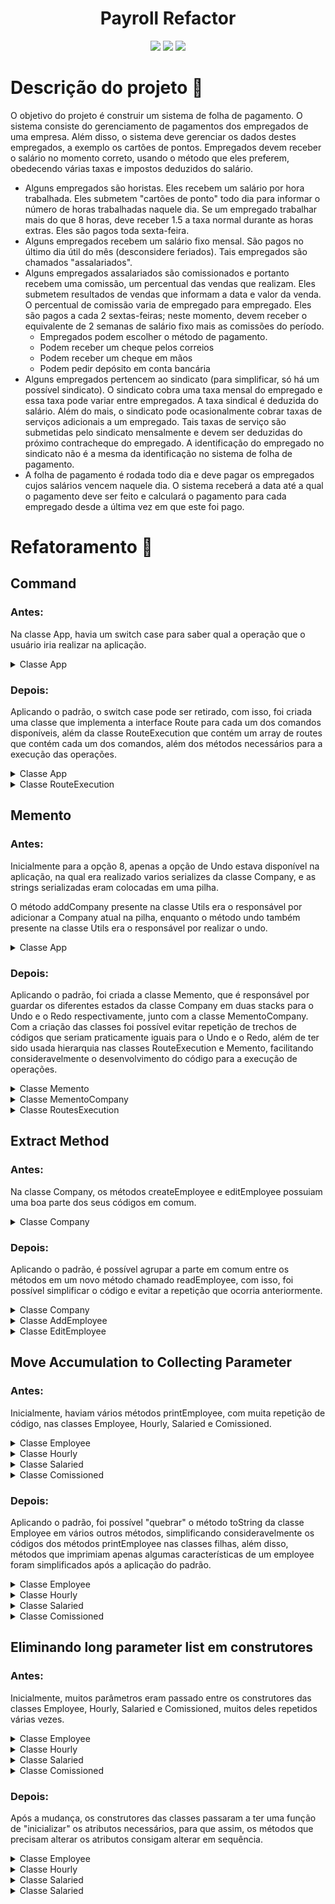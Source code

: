<div align="center">

<h1>Payroll Refactor</h1>

![](https://img.shields.io/github/last-commit/jonh14lk/PayrollRefactor)
![](https://img.shields.io/github/repo-size/jonh14lk/PayrollRefactor)
![](https://img.shields.io/github/languages/top/jonh14lk/PayrollRefactor)

</div>

# Descrição do projeto :memo:

O objetivo do projeto é construir um sistema de folha de pagamento. O sistema consiste do
gerenciamento de pagamentos dos empregados de uma empresa. Além disso, o sistema deve
gerenciar os dados destes empregados, a exemplo os cartões de pontos. Empregados devem receber
o salário no momento correto, usando o método que eles preferem, obedecendo várias taxas e
impostos deduzidos do salário.

- Alguns empregados são horistas. Eles recebem um salário por hora trabalhada. Eles
  submetem "cartões de ponto" todo dia para informar o número de horas trabalhadas naquele
  dia. Se um empregado trabalhar mais do que 8 horas, deve receber 1.5 a taxa normal
  durante as horas extras. Eles são pagos toda sexta-feira.
- Alguns empregados recebem um salário fixo mensal. São pagos no último dia útil do mês
  (desconsidere feriados). Tais empregados são chamados "assalariados".
- Alguns empregados assalariados são comissionados e portanto recebem uma comissão, um
  percentual das vendas que realizam. Eles submetem resultados de vendas que informam a
  data e valor da venda. O percentual de comissão varia de empregado para empregado. Eles
  são pagos a cada 2 sextas-feiras; neste momento, devem receber o equivalente de 2 semanas
  de salário fixo mais as comissões do período.
  - Empregados podem escolher o método de pagamento.
  - Podem receber um cheque pelos correios
  - Podem receber um cheque em mãos
  - Podem pedir depósito em conta bancária
- Alguns empregados pertencem ao sindicato (para simplificar, só há um possível sindicato).
  O sindicato cobra uma taxa mensal do empregado e essa taxa pode variar entre
  empregados. A taxa sindical é deduzida do salário. Além do mais, o sindicato pode
  ocasionalmente cobrar taxas de serviços adicionais a um empregado. Tais taxas de serviço
  são submetidas pelo sindicato mensalmente e devem ser deduzidas do próximo
  contracheque do empregado. A identificação do empregado no sindicato não é a mesma da
  identificação no sistema de folha de pagamento.
- A folha de pagamento é rodada todo dia e deve pagar os empregados cujos salários vencem
  naquele dia. O sistema receberá a data até a qual o pagamento deve ser feito e calculará o
  pagamento para cada empregado desde a última vez em que este foi pago.

# Refatoramento :broom:

## Command

### Antes:

Na classe App, havia um switch case para saber qual a operação que o usuário iria realizar na aplicação.

<details>
<summary>Classe App</summary>

```c
while (true) {
    int command = Utils.readCommand();
    boolean can_quit = false;

    if (command != 8 && command <= 10) {
        Utils.addCompany(stack, company);
    }

    switch (command) {
        case 0:
            Utils.printHelp();
            break;
        case 1:
            company.createEmployee();
            break;
        case 2:
            company.removeEmployee();
            break;
        case 3:
            company.throwTimeCard();
            break;
        case 4:
            company.addSale();
            break;
        case 5:
            company.addServiceCharge();
            break;
        case 6:
            company.editEmployee();
            break;
        case 7:
            company.RunPayroll();
            break;
        case 8:
            company = Utils.undo(stack);
            break;
        case 9:
            company.changePaymentSchedule();
            break;
        case 10:
            company.addPaymentSchedule();
            break;
        case 11:
            company.printEmployees();
            break;
        case 12:
            System.out.println("Saindo...\n");
            can_quit = true;
            break;
        default:
            System.out.println("Comando não disponivel\n");
            break;
    }
    if (can_quit) {
        break;
    }
}
```

</details>

### Depois:

Aplicando o padrão, o switch case pode ser retirado, com isso, foi criada uma classe
que implementa a interface Route para cada um dos comandos disponíveis, além da classe
RouteExecution que contém um array de routes que contém cada um dos comandos, além dos
métodos necessários para a execução das operações.

<details>
<summary>Classe App</summary>

```c
while (true) {
    int index = Utils.readCommand();
    if (index < route_execution.size()) {
        route_execution.executeRoute(index);
    } else if (index == route_execution.size()) {
        System.out.println("Saindo...\n");
        break;
    } else {
        System.out.println("Comando não disponivel\n");
    }
}
```

</details>

<details>
<summary>Classe RouteExecution</summary>

```c
public RouteExecution() {
    super();
    this.routes = new Route[] {
        new PrintHelp(),
        new AddEmployee(),
        new RemoveEmployee(),
        new AddTimeCard(),
        new AddSale(),
        new AddServiceCharge(),
        new EditEmployee(),
        new RunPayroll(),
        new UndoRedo(),
        new ChangePaymentSchedule(),
        new CreatePaymentSchedule(),
        new PrintEmployees()
    };
}

public void executeRoute(int index) {
    this.pushState(index);
    if (this.routes[index].execute(this)) {
        this.operationSuccessful();
    } else {
        this.operationFailed();
    }
}
```

</details>

## Memento

### Antes:

Inicialmente para a opção 8, apenas a opção de Undo estava disponível na aplicação, na qual
era realizado varios serializes da classe Company, e as strings serializadas eram colocadas em uma pilha.

O método addCompany presente na classe Utils era o responsável por adicionar a Company atual na pilha, enquanto
o método undo também presente na classe Utils era o responsável por realizar o undo.

</details>

<details>
<summary>Classe App</summary>

```c
Company company = new Company();
Stack<String> stack = new Stack<String>();

while (true) {
    int command = Utils.readCommand();
    boolean can_quit = false;

    if (command != 8 && command <= 10) {
        Utils.addCompany(stack, company);
    }

  ...
}
```

</details>

### Depois:

Aplicando o padrão, foi criada a classe Memento, que é responsável por guardar os diferentes
estados da classe Company em duas stacks para o Undo e o Redo respectivamente, junto com a classe
MementoCompany. Com a criação das classes foi possível evitar repetição de trechos de códigos que seriam praticamente iguais para o
Undo e o Redo, além de ter sido usada hierarquia nas classes RouteExecution e Memento, facilitando consideravelmente
o desenvolvimento do código para a execução de operações.

<details>
<summary>Classe Memento</summary>

```c
public Stack<String> undo_stack;
public Stack<String> redo_stack;

public Memento() {
    super();
    this.undo_stack = new Stack<String>();
    this.redo_stack = new Stack<String>();
}

public boolean undo() {
    this.save(this.redo_stack);
    return this.restore(this.undo_stack);
}

public boolean redo() {
    this.save(this.undo_stack);
    return this.restore(this.redo_stack);
}
```

</details>

<details>
<summary>Classe MementoCompany</summary>

```c
public Company company;

public MementoCompany() {
    this.company = new Company();
}

public void save(Stack<String> stack) {
    try {
        ByteArrayOutputStream baos = new ByteArrayOutputStream();
        ObjectOutputStream oos = new ObjectOutputStream(baos);
        oos.writeObject(this.company);
        oos.close();
        baos.close();
        String to_store = Base64.getEncoder().encodeToString(baos.toByteArray());
        stack.push(to_store);
    } catch (Exception exception) {
        System.out.println("Erro ao serializar");
    }
}

public boolean restore(Stack<String> stack) {
    if (stack.empty()) {
        return false;
    }

    String stored = stack.peek();
    stack.pop();

    try {
        byte[] decoded = Base64.getDecoder().decode(stored);
        ByteArrayInputStream bais = new ByteArrayInputStream(decoded);
        ObjectInputStream ois = new ObjectInputStream(bais);
        company = (Company) ois.readObject();
        return true;
    } catch (Exception exception) {
        System.out.println("Erro ao deserializar");
        return false;
    }
}
```

</details>

<details>
<summary>Classe RoutesExecution</summary>

```c
public class RouteExecution extends Memento {
    ...

    public void pushState(int index) {
        if(this.canPush(index)) {
            this.save(this.undo_stack);
        }
    }

    ...
}
```

</details>

## Extract Method

### Antes:

Na classe Company, os métodos createEmployee e editEmployee possuiam uma boa parte dos seus
códigos em comum.

<details>
<summary>Classe Company</summary>

```c
public boolean createEmployee() {
    String name = Utils.readName();
    String address = Utils.readAddress();
    int type = Utils.readEmployeeType();
    int from_syndicate = Utils.readFromSyndicate();
    int payment_type = Utils.readPaymentType();
    double salary = Utils.readSalary();

    if (from_syndicate < 0 || from_syndicate > 1 || payment_type < 1 || payment_type > 3) {
        return false;
    } else if (salary < 0.0) {
        return false;
    }

    Employee employee;

    switch (type) {
        case 1:
            Hourly hourly_employee = new Hourly(name, address, ++this.current_id, type, from_syndicate,
                    this.syndicate, salary, payment_type);
            employee = hourly_employee;
            this.hourly.put(hourly_employee.id, hourly_employee);
            break;
        case 2:
            Salaried salaried_employee = new Salaried(name, address, ++this.current_id, type, from_syndicate,
                    this.syndicate, salary, payment_type);
            employee = salaried_employee;
            this.salaried.put(salaried_employee.id, salaried_employee);
            break;
        case 3:
            Comissioned comissioned_employee = new Comissioned(name, address, ++this.current_id, type,
                    from_syndicate, this.syndicate, salary, payment_type);
            employee = comissioned_employee;
            this.comissioned.put(comissioned_employee.id, comissioned_employee);
            break;
        default:
            return false;
    }

    this.employees.put(employee.id, employee);
    employee.printEmployee();
    return true;
}

public boolean editEmployee() {
    int id = Utils.readId();

    if (!this.employees.containsKey(id)) {
        return false;
    }

    Employee employee = this.employees.get(id);

    employee.printEmployee();

    String name = Utils.readName();
    String address = Utils.readAddress();
    int type = Utils.readEmployeeType();
    int from_syndicate = Utils.readFromSyndicate();
    int payment_type = Utils.readPaymentType();
    double salary = Utils.readSalary();

    if (from_syndicate < 0 || from_syndicate > 1 || payment_type < 1 || payment_type > 3) {
        return false;
    } else if (salary < 0.0 || type < 1 || type > 3) {
        return false;
    }

    Hourly hourly_employee = this.hourly.get(id);
    Salaried salaried_employee = this.salaried.get(id);
    Comissioned comissioned_employee = this.comissioned.get(id);

    this.hourly.remove(id);
    this.salaried.remove(id);
    this.comissioned.remove(id);
    if (from_syndicate == 0) {
        this.syndicate.removeSyndicateEmployee(employee.getSyndicateEmployeeId());
    }

    switch (type) {
        case 1:
            if (hourly_employee == null) {
                hourly_employee = new Hourly(name, address, id, type, from_syndicate, this.syndicate, salary,
                        payment_type);
            }
            hourly_employee.editHourly(name, address, id, type, salary, payment_type);
            employee = hourly_employee;
            this.hourly.put(id, hourly_employee);
            break;
        case 2:
            if (salaried_employee == null) {
                salaried_employee = new Salaried(name, address, id, type, from_syndicate, this.syndicate, salary,
                        payment_type);
            }
            salaried_employee.editSalaried(name, address, id, type, salary, payment_type);
            employee = salaried_employee;
            this.salaried.put(id, salaried_employee);
            break;
        case 3:
            if (comissioned_employee == null) {
                comissioned_employee = new Comissioned(name, address, id, type, from_syndicate, this.syndicate,
                        salary, payment_type);
            }
            comissioned_employee.editComissioned(name, address, id, type, salary, payment_type);
            employee = comissioned_employee;
            this.comissioned.put(id, comissioned_employee);
            break;
    }

    this.employees.put(id, employee);
    return true;
}
```

</details>

### Depois:

Aplicando o padrão, é possível agrupar a parte em comum entre os métodos em um novo método chamado
readEmployee, com isso, foi possível simplificar o código e evitar a repetição que ocorria anteriormente.

<details>
<summary>Classe Company</summary>

```c
public boolean readEmployee(int id) {
    Employee employee = new Employee();
    boolean can_create = true;

    employee.name = Utils.readName();
    employee.address = Utils.readAddress();
    employee.id = id;
    can_create &= employee.setType(Utils.readEmployeeType());
    can_create &= employee.setSyndicate(syndicate, Utils.readFromSyndicate());
    can_create &= employee.setPaymentType(Utils.readPaymentType());
    can_create &= employee.setSalary(Utils.readSalary());

    if (!can_create) {
        return false;
    }

    switch (employee.getType()) {
        case 1:
            Hourly hourly_employee = new Hourly();
            hourly_employee.copyEmployee(employee);
            employee = hourly_employee;
            break;
        case 2:
            Salaried salaried_employee = new Salaried();
            salaried_employee.copyEmployee(employee);
            employee = salaried_employee;
            break;
        case 3:
            Comissioned comissioned_employee = new Comissioned();
            comissioned_employee.copyEmployee(employee);
            employee = comissioned_employee;
            break;
    }

    this.employees.put(employee.id, employee);
    employee.printEmployee();
    return true;
}
public boolean editEmployee(int id) {
    if (!this.employees.containsKey(id)) {
        return false;
    }
    return readEmployee(id);
}
```

</details>

<details>
<summary>Classe AddEmployee</summary>

```c
public class AddEmployee implements Route {
    public boolean execute(Memento memento) {
        return memento.company.readEmployee(++memento.company.current_id);
    }
}
```

</details>

<details>
<summary>Classe EditEmployee</summary>

```c
public class EditEmployee implements Route {
    public boolean execute(Memento memento) {
        return memento.company.editEmployee(Utils.readId());
    }
}
```

</details>

## Move Accumulation to Collecting Parameter

### Antes:

Inicialmente, haviam vários métodos printEmployee, com muita repetição de
código, nas classes Employee, Hourly, Salaried e Comissioned.

<details>
<summary>Classe Employee</summary>

```c
public void printEmployee() {
    System.out.println("Nome: " + this.name);
    System.out.println("Endereço: " + this.address);
    System.out.println("Id: " + this.id);
}
```

</details>

<details>
<summary>Classe Hourly</summary>

```c
@Override
public void printEmployee() {
    System.out.println("Nome: " + this.name);
    System.out.println("Endereço: " + this.address);
    System.out.println("Id: " + this.id);
    System.out.println("Tipo: Horista");
    System.out.println("Salário por hora: " + this.getSalary());
    System.out.println("Forma de pagamento: " + this.getPaymentType());
    System.out.println("Agenda de pagamento: " + this.getPaymentSchedule().toString());
    if (getSyndicate()) {
        System.out.println("Id do funcionario no sindicato: " + getSyndicateEmployeeId());
    }
}
```

</details>

<details>
<summary>Classe Salaried</summary>

```c
@Override
public void printEmployee() {
    System.out.println("Nome: " + this.name);
    System.out.println("Endereço: " + this.address);
    System.out.println("Id: " + this.id);
    System.out.println("Tipo: Assalariado");
    System.out.println("Salário: " + this.getSalary());
    System.out.println("Forma de pagamento: " + this.getPaymentType());
    System.out.println("Agenda de pagamento: " + this.getPaymentSchedule().toString());
    if (getSyndicate()) {
        System.out.println("Id do funcionario no sindicato: " + getSyndicateEmployeeId());
    }
}
```

</details>

<details>
<summary>Classe Comissioned</summary>

```c
@Override
public void printEmployee() {
    System.out.println("Nome: " + this.name);
    System.out.println("Endereço: " + this.address);
    System.out.println("Id: " + this.id);
    System.out.println("Tipo: Comissionado");
    System.out.println("Salário: " + this.getSalary());
    System.out.println("Forma de pagamento: " + this.getPaymentType());
    System.out.println("Agenda de pagamento: " + this.getPaymentSchedule().toString());
    if (getSyndicate()) {
        System.out.println("Id do funcionario no sindicato: " + this.getSyndicateEmployeeId());
    }
}
```

</details>

### Depois:

Aplicando o padrão, foi possível "quebrar" o método toString da classe Employee
em vários outros métodos, simplificando consideravelmente os códigos dos
métodos printEmployee nas classes filhas, além disso, métodos que imprimiam
apenas algumas características de um employee foram simplificados após a aplicação
do padrão.

<details>
<summary>Classe Employee</summary>

```c
public void printEmployee() {
    System.out.println(this.toString());
}

public String idToString() {
    return "Id: " + this.id;
}

public String nameToString() {
    return "Nome: " + this.name;
}

public String addressToString() {
    return "Endereço: " + this.address;
}

public String syndicateToString() {
    if (this.getSyndicate()) {
        return "Id do funcionario no sindicato: " + getSyndicateEmployeeId();
    }
    return "Não pertence ao sindicato";
}

public String salaryToString() {
    return "Salário: " + this.getSalary();
}

public String paymentTypeToString() {
    return "Forma de pagamento: " + this.getPaymentType();
}

public String paymentScheduleToString() {
    return "Agenda de pagamento: " + this.getPaymentSchedule().toString();
}

public String toString() {
    return this.nameToString() + "\n" + this.addressToString() + "\n" + this.idToString() + "\n"
            + this.syndicateToString() + "\n" + this.salaryToString() + "\n" + this.paymentTypeToString() + "\n"
            + this.paymentScheduleToString();
}
```

</details>

<details>
<summary>Classe Hourly</summary>

```c
@Override
public void printEmployee() {
    System.out.println("Tipo: Horista" + "\n" + this.toString());
}
```

</details>

<details>
<summary>Classe Salaried</summary>

```c
@Override
public void printEmployee() {
    System.out.println("Tipo: Assalariado" + "\n" + this.toString());
}
```

</details>

<details>
<summary>Classe Comissioned</summary>

```c
@Override
public void printEmployee() {
    System.out.println("Tipo: Comissionado" + "\n" + this.toString());
}
```

</details>

## Eliminando long parameter list em construtores

### Antes:

Inicialmente, muitos parâmetros eram passado entre os construtores das classes Employee, Hourly,
Salaried e Comissioned, muitos deles repetidos várias vezes.

<details>
<summary>Classe Employee</summary>

```c
public Employee(String name, String address, int id, int type, int from_syndicate, Syndicate syndicate,
        int payment_type, double salary, String payment_schedule) {
    this.name = name;
    this.address = address;
    this.id = id;
    this.setPaymentSchedule(payment_schedule);
    this.setSalary(salary);
    this.setType(type);
    this.setPaymentType(payment_type);
    this.setLastPayment(1, 1, 2021);
    if (from_syndicate == 1) {
        setSyndicate(syndicate);
    }
}
```

</details>

<details>
<summary>Classe Hourly</summary>

```c
public Hourly(String name, String address, int id, int type, int from_syndicate, Syndicate syndicate, double salary,
        int payment_type) {
    super(name, address, id, type, from_syndicate, syndicate, payment_type, salary, "semanal 1 sexta");
    this.hours = 0;
    this.extra_hours = 0;
}
```

</details>

<details>
<summary>Classe Salaried</summary>

```c
public Salaried(String name, String address, int id, int type, int from_syndicate, Syndicate syndicate,
        double salary, int payment_type) {
    super(name, address, id, type, from_syndicate, syndicate, payment_type, salary, "mensal $");
}
```

</details>

<details>
<summary>Classe Comissioned</summary>

```c
public Comissioned(String name, String address, int id, int type, int from_syndicate, Syndicate syndicate,
        double salary, int payment_type) {
    super(name, address, id, type, from_syndicate, syndicate, salary, payment_type);
    this.setPaymentSchedule("semanal 2 sexta");
    this.comission = 0.0;
}
```

</details>

### Depois:

Após a mudança, os construtores das classes passaram a ter uma função de "inicializar" os
atributos necessários, para que assim, os métodos que precisam alterar os atributos consigam
alterar em sequência.

<details>
<summary>Classe Employee</summary>

```c
public Employee() {
    this.name = new String();
    this.address = new String();
    this.id = -1;
    this.setPaymentSchedule("mensal $");
    this.setSalary(0.0);
    this.setType(1);
    this.setPaymentType(1);
    this.setLastPayment(1, 1, 2021);
    this.setSyndicate(null, 0);
}
```

</details>

<details>
<summary>Classe Hourly</summary>

```c
public Hourly() {
    this.hours = 0;
    this.extra_hours = 0;
    this.setPaymentSchedule("semanal 1 sexta");
}
```

</details>

<details>
<summary>Classe Salaried</summary>

```c
public Salaried() {
    this.setPaymentSchedule("mensal $");
}
```

</details>

<details>
<summary>Classe Salaried</summary>

```c
public Comissioned() {
    this.comission = 0.0;
    this.setPaymentSchedule("semanal 2 sexta");
}
```

</details>
